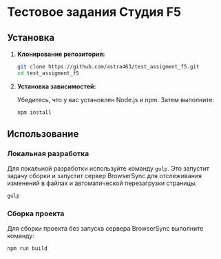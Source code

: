 # Тестовое задания Студия F5

## Установка

1. **Клонирование репозитория:**

   ```bash
   git clone https://github.com/astra463/test_assigment_f5.git
   cd test_assigment_f5
   ```

2. **Установка зависимостей:**

   Убедитесь, что у вас установлен Node.js и npm. Затем выполните:

   ```bash
   npm install
   ```

## Использование

### Локальная разработка

Для локальной разработки используйте команду `gulp`. Это запустит задачу сборки и запустит сервер BrowserSync для отслеживания изменений в файлах и автоматической перезагрузки страницы.

```bash
gulp
```

### Сборка проекта

Для сборки проекта без запуска сервера BrowserSync выполните команду:

```bash
npm run build
```